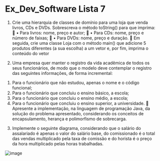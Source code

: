 # Ex_Dev_Software Lista 7

1) Crie uma hierarquia de classes de domínio para uma loja que venda livros, CDs e DVDs.
Sobrescreva o método toString() para que imprima:
 • Para livros: nome, preço e autor;
 • Para CDs: nome, preço e número de faixas;
 • Para DVDs: nome, preço e duração.
 Em seguida, crie uma classe Loja com o método main() que adicione 5 produtos diferentes (a
sua escolha) a um vetor e, por fim, imprima o conteúdo do vetor


2) Uma empresa quer manter o registro da vida acadêmica de todos os seus funcionários, de
modo que o modelo deve contemplar o registro das seguintes informações, de forma
incremental:
1. Para o funcionário que não estudou, apenas o nome e o código funcional;
2. Para o funcionário que concluiu o ensino básico, a escola;
3. Para o funcionário que concluiu o ensino médio, a escola;
4. Para o funcionário que concluiu o ensino superior, a universidade.
 Apresente a implementação, na linguagem de programação Java, da solução do problema
apresentado, considerando os conceitos de encapsulamento, herança e polimorfismo de
sobrecarga.


3) Implemente o seguinte diagrama, considerando que o salário do assalariado é apenas o valor do
salário base, do comissionado é o total das vendas multiplicado pela taxa de comissão e do horista é
o preço da hora multiplicado pelas horas trabalhadas.

![image](https://user-images.githubusercontent.com/113809959/190882404-f478c501-5101-49b7-ae80-67117d9a8250.png)
